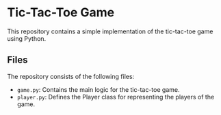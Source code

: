 # Tic-Tac-Toe Game

This repository contains a simple implementation of the tic-tac-toe game using Python.

## Files

The repository consists of the following files:

- `game.py`: Contains the main logic for the tic-tac-toe game.
- `player.py`: Defines the Player class for representing the players of the game.

